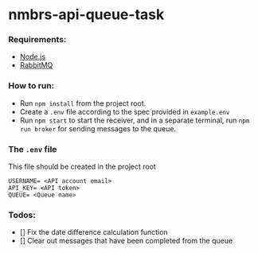 # nmbrs-api-queue-task

### Requirements:

- [Node.js](https://nodejs.org/en/)
- [RabbitMQ](https://www.rabbitmq.com/)

### How to run: 

- Run `npm install` from the project root.
- Create a `.env` file according to the spec provided in `example.env`
- Run `npm start` to start the receiver, and in a separate terminal, run `npm run broker` for sending messages to the queue.

### The `.env` file

This file should be created in the project root

```env
USERNAME= <API account email>
API_KEY= <API token>
QUEUE= <Queue name>
```

### Todos: 

- [] Fix the date difference calculation function
- [] Clear out messages that have been completed from the queue
